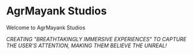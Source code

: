 # AgrMayank Studios
Welcome to AgrMayank Studios

*CREATING "BREATHTAKINGLY IMMERSIVE EXPERIENCES"
TO CAPTURE THE USER'S ATTENTION, MAKING THEM BELIEVE THE UNREAL!*
